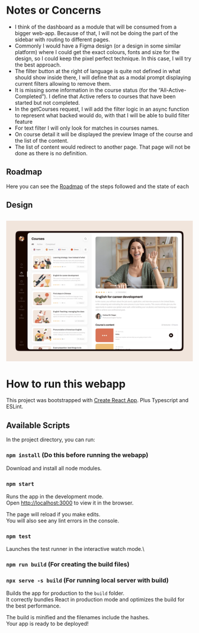 # Notes or Concerns

- I think of the dashboard as a module that will be consumed from a bigger web-app. Because of that, I will not be doing the part of the sidebar with routing to different pages.
- Commonly I would have a Figma design (or a design in some similar platform) where I could get the exact colours, fonts and size for the design, so I could keep the pixel perfect technique. In this case, I will try the best approach.
- The filter button at the right of language is quite not defined in what should show inside there, I will define that as a modal prompt displaying current filters allowing to remove them.
- It is missing some information in the course status (for the “All-Active-Completed”). I define that Active refers to courses that have been started but not completed.
- In the getCourses request, I will add the filter logic in an async function to represent what backed would do, with that I will be able to build filter feature
- For text filter I will only look for matches in courses names.
- On course detail it will be displayed the preview Image of the course and the list of the content.
- The list of content would redirect to another page. That page will not be done as there is no definition.

## Roadmap 
Here you can see the [Roadmap](https://github.com/julian916/web-courses-dashboard/wiki/Roadmap) of the steps followed and the state of each

## Design
![Dashboard](assets/dashboard.png)
------

# How to run this webapp

This project was bootstrapped with [Create React App](https://github.com/facebook/create-react-app).
Plus Typescript and ESLint.

## Available Scripts

In the project directory, you can run:

### `npm install` (**Do this before running the webapp**)

Download and install all node modules.

### `npm start`

Runs the app in the development mode.\
Open [http://localhost:3000](http://localhost:3000) to view it in the browser.

The page will reload if you make edits.\
You will also see any lint errors in the console.

### `npm test`

Launches the test runner in the interactive watch mode.\

### `npm run build` (For creating the build files)
### `npx serve -s build` (For running local server with build)

Builds the app for production to the `build` folder.\
It correctly bundles React in production mode and optimizes the build for the best performance.

The build is minified and the filenames include the hashes.\
Your app is ready to be deployed!


